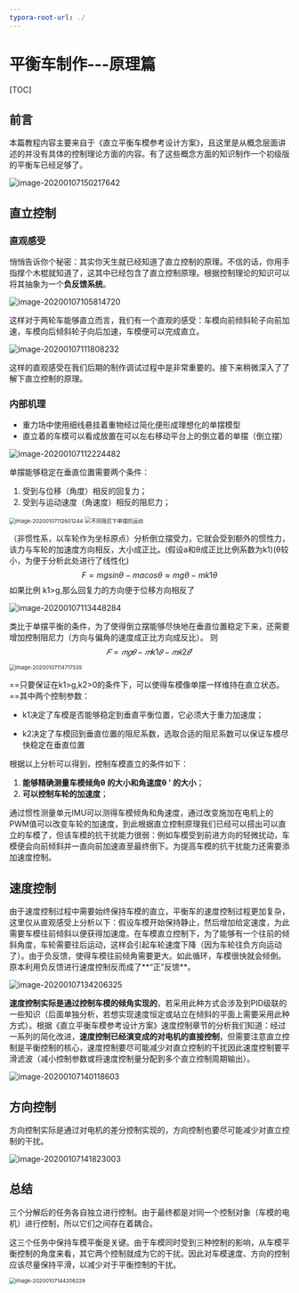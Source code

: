 ```yaml
---
typora-root-url: ./
---
```


# 平衡车制作---原理篇

[TOC]

## 前言

本篇教程内容主要来自于《直立平衡车模参考设计方案》，且这里是从概念层面讲述的并没有具体的控制理论方面的内容。有了这些概念方面的知识制作一个初级版的平衡车已经足够了。



![image-20200107150217642](/images/image-20200107150217642.png)

## 直立控制

### 直观感受

悄悄告诉你个秘密：其实你天生就已经知道了直立控制的原理。不信的话，你用手指撑个木棍就知道了，这其中已经包含了直立控制原理。根据控制理论的知识可以将其抽象为一个**负反馈系统**。

![image-20200107105814720](/images/image-20200107105814720.png)

这样对于两轮车能够直立而言，我们有一个直观的感受：车模向前倾斜轮子向前加速，车模向后倾斜轮子向后加速，车模便可以完成直立。

![image-20200107111808232](/images/image-20200107111808232.png)

这样的直观感受在我们后期的制作调试过程中是非常重要的。接下来稍微深入了了解下直立控制的原理。

### 内部机理

- 重力场中使用细线悬挂着重物经过简化便形成理想化的单摆模型
- 直立着的车模可以看成放置在可以左右移动平台上的倒立着的单摆（倒立摆）

![image-20200107112224482](/images/image-20200107112224482.png)

单摆能够稳定在垂直位置需要两个条件：

1. 受到与位移（角度）相反的回复力；
2. 受到与运动速度（角速度）相反的阻尼力；

<img src="/images/image-20200107112601244.png" alt="image-20200107112601244" style="zoom: 67%;" /> <img src="/images/image-20200107113022137.png" alt="不同阻尼下单摆的运动" style="zoom: 67%;" />

（非惯性系，以车轮作为坐标原点）分析倒立摆受力，它就会受到额外的惯性力，该力与车轮的加速度方向相反，大小成正比。(假设a和θ成正比比例系数为k1)(θ较小，为便于分析此处进行了线性化)
$$
F = mgsinθ - macosθ ≈ mgθ - mk1θ
$$
如果比例 k1>g,那么回复力的方向便于位移方向相反了 

![image-20200107113448284](/images/image-20200107113448284.png)

类比于单摆平衡的条件，为了使得倒立摆能够尽快地在垂直位置稳定下来，还需要增加控制阻尼力（方向与偏角的速度成正比方向成反比）。 则
$$
𝐹=𝑚𝑔𝜃−𝑚k1𝜃−𝑚𝑘2𝜃’
$$
​                                                     <img src="/images/image-20200107114717535.png" alt="image-20200107114717535" style="zoom:67%;" />

==只要保证在k1>g,k2>0的条件下，可以使得车模像单摆一样维持在直立状态。==其中两个控制参数：

- k1决定了车模是否能够稳定到垂直平衡位置，它必须大于重力加速度；

- k2决定了车模回到垂直位置的阻尼系数，选取合适的阻尼系数可以保证车模尽快稳定在垂直位置 

根据以上分析可以得到，控制车模直立的条件如下：

1. **能够精确测量车模倾角θ 的大小和角速度θ ' 的大小**；
2. **可以控制车轮的加速度**； 

通过惯性测量单元IMU可以测得车模倾角和角速度，通过改变施加在电机上的PWM值可以改变车轮的加速度，到此根据直立控制原理我们已经可以搭出可以直立的车模了，但该车模的抗干扰能力很弱：例如车模受到前进方向的轻微扰动，车模便会向前倾斜并一直向前加速直至最终倒下。为提高车模的抗干扰能力还需要添加速度控制。

## 速度控制

由于速度控制过程中需要始终保持车模的直立，平衡车的速度控制过程更加复杂，这里仅从直观感受上分析以下：假设车模开始保持静止，然后增加给定速度，为此需要车模往前倾斜以便获得加速度。在车模直立控制下，为了能够有一个往前的倾斜角度，车轮需要往后运动，这样会引起车轮速度下降（因为车轮往负方向运动了）。由于负反馈，使得车模往前倾角需要更大。如此循环，车模很快就会倾倒。原本利用负反馈进行速度控制反而成了**“正”反馈**。  

![image-20200107134206325](/images/image-20200107134206325.png)

**速度控制实际是通过控制车模的倾角实现的**，若采用此种方式会涉及到PID级联的一些知识（后面单独分析，若想实现速度恒定或站立在倾斜的平面上需要采用此种方式）。根据《直立平衡车模参考设计方案》速度控制章节的分析我们知道：经过一系列的简化改进，**速度控制已经演变成的对电机的直接控制**，但需要注意直立控制是平衡控制的核心，速度控制要尽可能减少对直立控制的干扰因此速度控制要平滑滤波（减小控制参数或将速度控制量分配到多个直立控制周期输出）。

![image-20200107140118603](/images/image-20200107140118603.png)

## 方向控制

方向控制实际是通过对电机的差分控制实现的，方向控制也要尽可能减少对直立控制的干扰。

![image-20200107141823003](/images/image-20200107141823003.png)

## 总结

三个分解后的任务各自独立进行控制。由于最终都是对同一个控制对象（车模的电机）进行控制，所以它们之间存在着耦合。

这三个任务中保持车模平衡是关键。由于车模同时受到三种控制的影响，从车模平衡控制的角度来看，其它两个控制就成为它的干扰。因此对车模速度、方向的控制应该尽量保持平滑，以减少对于平衡控制的干扰。 

<img src="/images/image-20200107144206229.png" alt="image-20200107144206229" style="zoom:67%;" />